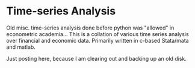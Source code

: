 # Time-series Analysis
Old misc. time-series analysis done before python was "allowed" in econometric academia...
This is a collation of various time series analysis over financial and economic data. 
Primarily written in c-based Stata/mata and matlab. 

Just posting here, because I am clearing out and backing up an old disk.

